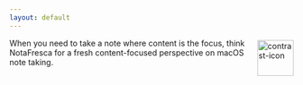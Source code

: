 ```yaml
---
layout: default
---
```

<img src="https://image.flaticon.com/icons/svg/148/148990.svg" alt="contrast-icon" width="64" height="64" align="right" hspace="0" vspace="3"/>
When you need to take a note where content is the focus, think NotaFresca for a fresh content-focused perspective on macOS note taking.
